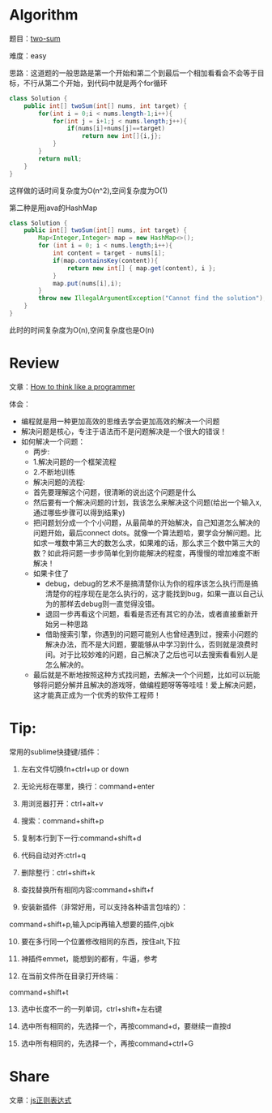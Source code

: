 # Algorithm

题目：[two-sum](https://leetcode.com/problems/two-sum/)

难度：easy

思路：这道题的一般思路是第一个开始和第二个到最后一个相加看看会不会等于目标，不行从第二个开始，到代码中就是两个for循环

```java
class Solution {
    public int[] twoSum(int[] nums, int target) {
        for(int i = 0;i < nums.length-1;i++){
            for(int j = i+1;j < nums.length;j++){
                if(nums[i]+nums[j]==target)
                    return new int[]{i,j};
            }
        }
        return null;
    }
}
```

这样做的话时间复杂度为O(n^2),空间复杂度为O(1)

第二种是用java的HashMap

```java
class Solution {
    public int[] twoSum(int[] nums, int target) {
        Map<Integer,Integer> map = new HashMap<>();
        for (int i = 0; i < nums.length;i++){
            int content = target - nums[i];
            if(map.containsKey(content)){
                return new int[] { map.get(content), i };
            }
            map.put(nums[i],i);
        }
        throw new IllegalArgumentException("Cannot find the solution");
    }
}
```
此时的时间复杂度为O(n),空间复杂度也是O(n)

# Review

文章：[How to think like a programmer](https://medium.freecodecamp.org/how-to-think-like-a-programmer-lessons-in-problem-solving-d1d8bf1de7d2)

体会：
- 编程就是用一种更加高效的思维去学会更加高效的解决一个问题
- 解决问题是核心，专注于语法而不是问题解决是一个很大的错误！
- 如何解决一个问题：
  - 两步:
  - 1.解决问题的一个框架流程
  - 2.不断地训练
  - 解决问题的流程:
  - 首先要理解这个问题，很清晰的说出这个问题是什么
  - 然后要有一个解决问题的计划，我该怎么来解决这个问题(给出一个输入x,通过哪些步骤可以得到结果y)
  - 把问题划分成一个个小问题，从最简单的开始解决，自己知道怎么解决的问题开始，最后connect dots。就像一个算法题哈，要学会分解问题。比如求一堆数中第三大的数怎么求，如果难的话，那么求三个数中第三大的数？如此将问题一步步简单化到你能解决的程度，再慢慢的增加难度不断解决！
  - 如果卡住了
    - debug，debug的艺术不是搞清楚你认为你的程序该怎么执行而是搞清楚你的程序现在是怎么执行的，这才能找到bug，如果一直以自己认为的那样去debug则一直觉得没错。
    - 退回一步再看这个问题，看看是否还有其它的办法，或者直接重新开始另一种思路
    - 借助搜索引擎，你遇到的问题可能别人也曾经遇到过，搜索小问题的解决办法，而不是大问题，要能够从中学习到什么，否则就是浪费时间。对于比较妙难的问题，自己解决了之后也可以去搜索看看别人是怎么解决的。
  - 最后就是不断地按照这种方式找问题，去解决一个个问题，比如可以玩能够将问题分解并且解决的游戏呀，做编程题呀等等哇哇！爱上解决问题，这才能真正成为一个优秀的软件工程师！


# Tip:

常用的sublime快捷键/插件：

1. 左右文件切换fn+ctrl+up or down

2. 无论光标在哪里，换行：command+enter

3. 用浏览器打开：ctrl+alt+v

4. 搜索：command+shift+p

5. 复制本行到下一行:command+shift+d

6. 代码自动对齐:ctrl+q

7. 删除整行：ctrl+shift+k

8. 查找替换所有相同内容:command+shift+f

9. 安装新插件（非常好用，可以支持各种语言包啥的）：

command+shift+p,输入pcip再输入想要的插件,ojbk

10. 要在多行同一个位置修改相同的东西，按住alt,下拉

11. 神插件emmet，能想到的都有，牛逼，参考

12. 在当前文件所在目录打开终端：

command+shift+t

13. 选中长度不一的一列单词，ctrl+shift+左右键

14. 选中所有相同的，先选择一个，再按command+d，要继续一直按d

15. 选中所有相同的，先选择一个，再按command+ctrl+G



# Share

文章：[js正则表达式](https://blog.csdn.net/m0_37679293/article/details/82931152)




